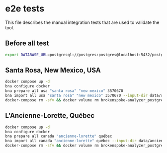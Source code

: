 # e2e tests

This file describes the manual integration tests that are used to validate the
tool.

## Before all test

```bash
export DATABASE_URL=postgresql://postgres:postgres@localhost:5432/postgres
```

## Santa Rosa, New Mexico, USA

```bash
docker compose up -d
bna configure docker
bna prepare all usa "santa rosa" "new mexico" 3570670
bna import all usa "santa rosa" "new mexico" 3570670 --input-dir data/santa-rosa-new-mexico-usa
docker-compose rm -sfv && docker volume rm brokenspoke-analyzer_postgres
```

## L'Ancienne-Lorette, Québec

```bash
docker compose up -d
bna configure docker
bna prepare all canada "ancienne-lorette" québec
bna import all canada "ancienne-lorette" québec --input-dir data/ancienne-lorette-quebec-canada
docker-compose rm -sfv && docker volume rm brokenspoke-analyzer_postgres
```
